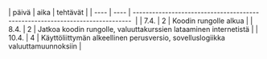 | päivä | aika | tehtävät |
| ----  | ---- | -----------------------------------------------------------------------------  |
| 7.4.  | 2    | Koodin rungolle alkua |
| 8.4.  | 2    | Jatkoa koodin rungolle, valuuttakurssien lataaminen internetistä |
| 10.4. | 4    | Käyttöliittymän alkeellinen perusversio, sovelluslogiikka valuuttamuunnoksiin |
